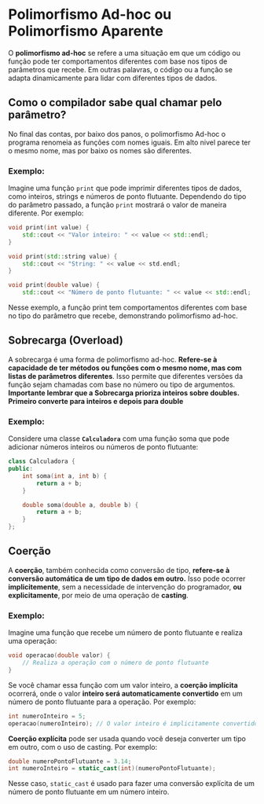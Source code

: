 # Polimorfismo Ad-hoc ou Polimorfismo Aparente


O **polimorfismo ad-hoc** se refere a uma situação em que um código ou função pode ter comportamentos diferentes com base nos tipos de parâmetros que recebe. Em outras palavras, o código ou a função se adapta dinamicamente para lidar com diferentes tipos de dados. 

## Como o compilador sabe qual chamar pelo parâmetro?
No final das contas, por baixo dos panos, o polimorfismo Ad-hoc o programa renomeia as funções com nomes iguais. Em alto nivel parece ter o mesmo nome, mas por baixo os nomes são diferentes.

### Exemplo:

Imagine uma função `print` que pode imprimir diferentes tipos de dados, como inteiros, strings e números de ponto flutuante. Dependendo do tipo do parâmetro passado, a função `print` mostrará o valor de maneira diferente. Por exemplo:

```cpp
void print(int value) {
    std::cout << "Valor inteiro: " << value << std::endl;
}

void print(std::string value) {
    std::cout << "String: " << value << std.endl;
}

void print(double value) {
    std::cout << "Número de ponto flutuante: " << value << std::endl;
```
Nesse exemplo, a função print tem comportamentos diferentes com base no tipo do parâmetro que recebe, demonstrando polimorfismo ad-hoc.

## **Sobrecarga (Overload)**
A sobrecarga é uma forma de polimorfismo ad-hoc. **Refere-se à capacidade de ter métodos ou funções com o mesmo nome, mas com listas de parâmetros diferentes**. Isso permite que diferentes versões da função sejam chamadas com base no número ou tipo de argumentos. **Importante lembrar que a Sobrecarga prioriza inteiros sobre doubles. Primeiro converte para inteiros e depois para double**

### Exemplo:
Considere uma classe **`Calculadora`** com uma função soma que pode adicionar números inteiros ou números de ponto flutuante:
```cpp
class Calculadora {
public:
    int soma(int a, int b) {
        return a + b;
    }

    double soma(double a, double b) {
        return a + b;
    }
};

```

## **Coerção**
A **coerção**, também conhecida como conversão de tipo, **refere-se à conversão automática de um tipo de dados em outro.** Isso pode ocorrer **implicitemente**, sem a necessidade de intervenção do programador, **ou explicitamente**, por meio de uma operação de **casting**.
### **Exemplo:**
Imagine uma função que recebe um número de ponto flutuante e realiza uma operação:

```cpp
void operacao(double valor) {
    // Realiza a operação com o número de ponto flutuante
}
```
Se você chamar essa função com um valor inteiro, a **coerção implícita** ocorrerá, onde o valor **inteiro será automaticamente convertido** em um número de ponto flutuante para a operação. Por exemplo:
```cpp
int numeroInteiro = 5;
operacao(numeroInteiro); // O valor inteiro é implicitamente convertido em um número de ponto flutuante para a operação.
```

**Coerção explícita** pode ser usada quando você deseja converter um tipo em outro, com o uso de casting. Por exemplo:
```cpp
double numeroPontoFlutuante = 3.14;
int numeroInteiro = static_cast(int)(numeroPontoFlutuante);
```

Nesse caso, `static_cast` é usado para fazer uma conversão explícita de um número de ponto flutuante em um número inteiro.

